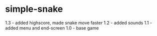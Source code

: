 # simple-snake
1.3 - added highscore, made snake move faster
1.2 - added sounds
1.1 - added menu and end-screen
1.0 - base game
